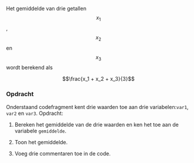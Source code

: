 Het gemiddelde van drie getallen $$x_1$$, $$x_2$$ en $$x_3$$ wordt berekend als

$$\frac{x_1 + x_2 + x_3}{3}$$

### Opdracht 

Onderstaand codefragment kent drie waarden toe aan drie variabelen:`var1`, `var2` en `var3`. Opdracht:

1. Bereken het gemiddelde van de drie waarden en ken het toe aan de variabele `gemiddelde`. 

2. Toon het gemiddelde. 

3. Voeg drie commentaren toe in de code.
